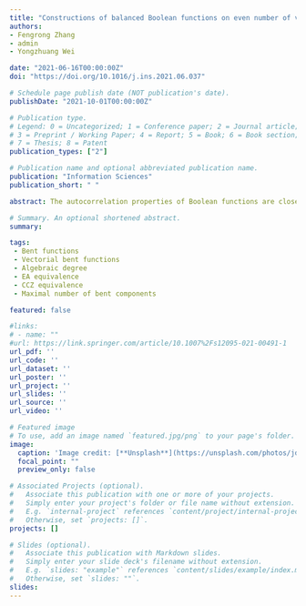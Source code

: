 ```yaml
---
title: "Constructions of balanced Boolean functions on even number of variables with maximum absolute value in autocorrelation spectra $<2^{{n/2}^{\star}}$"
authors:
- Fengrong Zhang
- admin
- Yongzhuang Wei

date: "2021-06-16T00:00:00Z"
doi: "https://doi.org/10.1016/j.ins.2021.06.037"

# Schedule page publish date (NOT publication's date).
publishDate: "2021-10-01T00:00:00Z"

# Publication type.
# Legend: 0 = Uncategorized; 1 = Conference paper; 2 = Journal article;
# 3 = Preprint / Working Paper; 4 = Report; 5 = Book; 6 = Book section;
# 7 = Thesis; 8 = Patent
publication_types: ["2"]

# Publication name and optional abbreviated publication name.
publication: "Information Sciences"
publication_short: " "

abstract: The autocorrelation properties of Boolean functions are closely related to the Shannon’s concept of diffusion and can be accompanied with other cryptographic criteria (such as high nonlinearity and algebraic degree) for ensuring an overall robustness to various cryptanalytic methods. In a series of recent articles [14,9,15], the design methods of $n$-variable balanced Boolean functions n is strictly even) with small absolute indicator $\\Delta_f < 2^{n/2}$ have been considered. Whereas the two first articles managed to solve this problem for relatively large $n\\geq 46$, a recent approach [15] has introduced a generic design framework achieving $\\Delta_f < 2^{n/2}$ for even $n\\geq 22$. Based on a suitable modification of the method of Rothaus, used to construct new bent functions from known ones, we provide a generic iterative framework for designing balanced functions satisfying the condition $\\Delta_f < 2^{n/2}$ and having overall good cryptographic properties for any even n⩾12. Even though the problem of specifying functions having $\\Delta_f < 2^{n/2}$ for smaller $n$ has been considered in [14,9,15] using various search algorithms, our method for the first time provides relatively simple iterative framework for variable spaces of more practical interest. Moreover, our approach can be efficiently applied to certain classes of initial functions (derived from partial spread bent functions) for deriving balanced functions with $\\Delta_f < 2^{n/2}$ for relatively large $n$, namely for $n\\geq 48$ satisfying $n \\mod 4=0$ and $n\\geq 54$ with $n\\mod 4=2$. In the latter case, our nonlinearity bound is better than the one presented in [14].

# Summary. An optional shortened abstract.
summary: 

tags:
 - Bent functions 
 - Vectorial bent functions 
 - Algebraic degree 
 - EA equivalence 
 - CCZ equivalence 
 - Maximal number of bent components

featured: false

#links:
# - name: ""
#url: https://link.springer.com/article/10.1007%2Fs12095-021-00491-1
url_pdf: '' 
url_code: ''
url_dataset: ''
url_poster: ''
url_project: ''
url_slides: ''
url_source: ''
url_video: ''

# Featured image
# To use, add an image named `featured.jpg/png` to your page's folder. 
image:
  caption: 'Image credit: [**Unsplash**](https://unsplash.com/photos/jdD8gXaTZsc)'
  focal_point: ""
  preview_only: false

# Associated Projects (optional).
#   Associate this publication with one or more of your projects.
#   Simply enter your project's folder or file name without extension.
#   E.g. `internal-project` references `content/project/internal-project/index.md`.
#   Otherwise, set `projects: []`.
projects: []

# Slides (optional).
#   Associate this publication with Markdown slides.
#   Simply enter your slide deck's filename without extension.
#   E.g. `slides: "example"` references `content/slides/example/index.md`.
#   Otherwise, set `slides: ""`.
slides:
---
```

